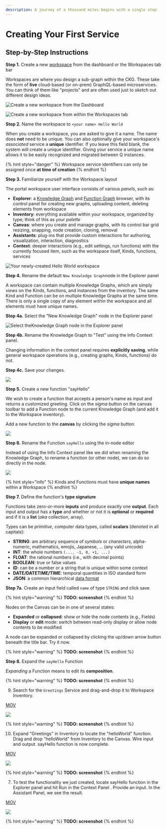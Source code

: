 ```yaml
---
description: A journey of a thousand miles begins with a single step
---
```


# Creating Your First Service

## **Step-by-Step Instructions**

**Step 1.** Create a new [workspace](../../../product-guide/getting-started-with-maana/workspaces/#what-is-a-workspace) from the dashboard or the Workspaces tab bar

Workspaces are where you design a sub-graph within the CKG.  These take the form of **live** cloud-based \(or on-prem\) GraphQL-based microservices.  You can think of them like "projects" and are often used just to _sketch_ out different design ideas.

![Create a new workspace from the Dashboard](../../../.gitbook/assets/quickstart.png)

![Create a new workspace from within the Workspaces tab](../../../.gitbook/assets/create-workspace.png)

**Step 2.** Name the workspace to `<your name> Hello World`

When you create a workspace, you are asked to give it a name.  The name does **not** need to be unique.  You can also optionally give your workspace's _associated_ service a **unique** identifier.  If you leave this field blank, the system will create a unique identifier.  Giving your service a unique name allows it to be easily recognized and migrated between Q instances.

{% hint style="danger" %}
Workspace service identifiers can only be assigned once **at time of creation**
{% endhint %}

**Step 3.** Familiarize yourself with the Workspace layout

The portal workspace user interface consists of various _panels_, such as:

* **Explorer**: a [Knowledge Graph](../../../product-guide/reference-guide/technical-design-and-architecture/kinds-and-fields/) and [Function Graph](../../../product-guide/reference-guide/technical-design-and-architecture/function-modeling/) browser, with its control panel for creating new graphs, uploading content, deleting elements from workspace
* **Inventory**: everything available within your workspace, organized by type; think of this as your _palette_
* **Canvas**: where you create and manage graphs, with its control bar grid resizing, snapping, node creation, cloning, removal
* **Assistants**: plug-ins that provide custom interactions for authoring, visualization, interaction, diagnostics
* **Context**: deeper interactions \(e.g., edit settings, run functions\) with the currently focused item, such as the workspace itself, Kinds, functions, services

![Your newly-created Hello World workspace](../../../.gitbook/assets/workspace-layout.png)

**Step 4.** Rename the default `New Knowledge Graph`node in the Explorer panel

A workspace can contain multiple Knowledge Graphs, which are simply _views_ on the Kinds, functions, and instances from the inventory.  The same Kind and Function can be on multiple Knowledge Graphs at the same time.  There is only a single copy of any element within the workspace and all elements must have unique names.

**Step 4a.** Select the "New Knowledge Graph" node in the Explorer panel

![Select theKnowledge Graph node in the Explorer panel](../../../.gitbook/assets/select-kg.png)

**Step 4b.** Rename the Knowledge Graph to "Test" using the Info Context panel.

Changing information in the context panel requires **explicitly saving**, while general workspace operations \(e.g., creating graphs, Kinds, functions\) do not.

**Step 4c.** Save your changes.

![](../../../.gitbook/assets/rename-save-kg.png)

**Step 5.** Create a new function "sayHello"

We wish to create a function that accepts a person's name as input and returns a customized greeting.  Click on the _sigma_ button on the canvas toolbar to add a Function node to the current Knowledge Graph \(and add it to the Workspace inventory\).

Add a new function to the **canvas** by clicking the _sigma_ button:

![](../../../.gitbook/assets/create-function.png)

**Step 6.** Rename the Function `sayHello` using the in-node editor

Instead of using the Info Context panel like we did when renaming the Knowledge Graph, to rename a function \(or other node\), we can do so directly in the node.

![](../../../.gitbook/assets/rename-function.png)

{% hint style="info" %}
Kinds and Functions must have **unique names** within a Workspace
{% endhint %}

**Step 7.** Define the function's **type signature**

Functions take zero-or-more **inputs** and produce exactly one **output**.  Each input and output has a **type** and whether or not it is **optional** or **required** and if it is a **list** \(_aka_ collection, array\).

Types can be _primitive_, computer data types, called **scalars** \(denoted in all capitals\):

* **STRING**: am arbitrary sequence of _symbols_ or _characters_, alpha-numeric, mathematics, emojis, Japanese, ... \(any valid unicode\)
* **INT**: the whole numbers `(..., -1, 0, +1, ...)`
* **FLOAT**: the rational numbers \(i.e., with decimal points\)
* **BOOLEAN**: true or false values
* **ID**: can be a number or a string that is unique within some context
* **DATE/DATETIME/TIME**: temporal quantities in ISO standard form
* **JSON**: a common hierarchical [data format](https://www.json.org)

**Step 7a.** Create an input field called `name` of type `STRING` and click save

{% hint style="warning" %}
**TODO: screenshot**
{% endhint %}

Nodes on the Canvas can be in one of several states:

* **Expanded** or **collapsed**: show or hide the node contents \(e.g., Fields\)
* **Display** or **edit** mode: switch between read-only display or allow node contents to be modified

A node can be expanded or collapsed by clicking the up/down arrow button beneath the title bar.  Try it now.

{% hint style="warning" %}
**TODO: screenshot**
{% endhint %}

**Step 8.** Expand the `sayHello` Function

_Expanding_ a Function means to edit its **composition**. 

{% hint style="warning" %}
**TODO: screenshot**
{% endhint %}

9. Search for the `Greetings` Service and drag-and-drop it to Workspace Inventory.

[MOV](https://maanaimages.blob.core.windows.net/maana-q-documentation/QTraining_videos/HelloWorld_movc/HelloWorld_Step5.mov)

![](https://maanaimages.blob.core.windows.net/maana-q-documentation/QTraining_videos/HelloWorld_gifs/HelloWorld_Step5.gif)

{% hint style="warning" %}
**TODO: screenshot**
{% endhint %}

10. Expand "Greetings" in Inventory to locate the "helloWorld" function. Drag and drop "helloWorld" from Inventory to the Canvas. Wire input and output. sayHello function is now complete.

[MOV](https://maanaimages.blob.core.windows.net/maana-q-documentation/QTraining_videos/HelloWorld_movc/HelloWorld_Step6.mov) 

![](https://maanaimages.blob.core.windows.net/maana-q-documentation/QTraining_videos/HelloWorld_gifs/HelloWorld_Step6.gif)

{% hint style="warning" %}
**TODO: screenshot**
{% endhint %}

7. To test the functionality we just created, locate sayHello function in the Explorer panel and hit Run in the Context Panel . Provide an input. In the Assistant Panel, we see the result.

[MOV](https://maanaimages.blob.core.windows.net/maana-q-documentation/QTraining_videos/HelloWorld_movc/HelloWorld_Step7.mov)

![](https://maanaimages.blob.core.windows.net/maana-q-documentation/QTraining_videos/HelloWorld_gifs/HelloWorld_Step7.gif)

{% hint style="warning" %}
**TODO: screenshot**
{% endhint %}

